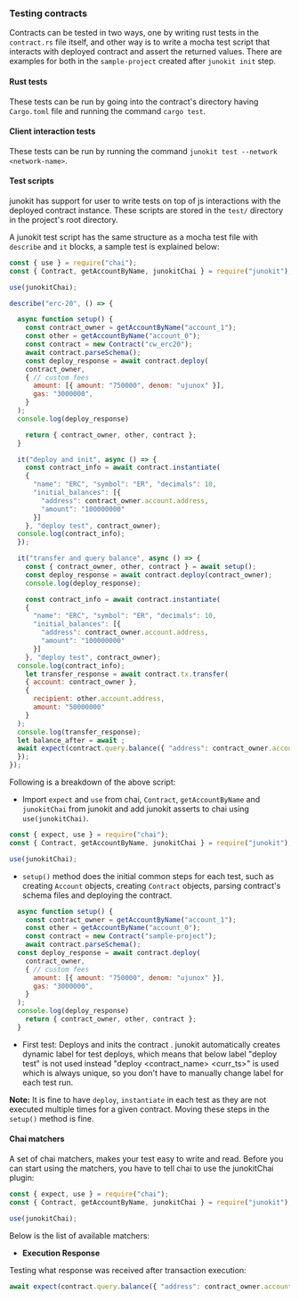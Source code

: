 ### Testing contracts

Contracts can be tested in two ways, one by writing rust tests in the `contract.rs` file itself, and other way is to write a mocha test script that interacts with deployed contract and assert the returned values. There are examples for both in the `sample-project` created after `junokit init` step.

#### Rust tests

These tests can be run by going into the contract's directory having `Cargo.toml` file and running the command `cargo test`.

#### Client interaction tests

These tests can be run by running the command `junokit test --network <network-name>`.

#### Test scripts

junokit has support for user to write tests on top of js interactions with the deployed contract instance. These scripts are stored in the `test/` directory in the project's root directory.

A junokit test script has the same structure as a mocha test file with `describe` and `it` blocks, a sample test is explained below:

```js
const { use } = require("chai");
const { Contract, getAccountByName, junokitChai } = require("junokit");

use(junokitChai);

describe("erc-20", () => {

  async function setup() {
    const contract_owner = getAccountByName("account_1");
    const other = getAccountByName("account_0");
    const contract = new Contract("cw_erc20");
    await contract.parseSchema();
    const deploy_response = await contract.deploy(
    contract_owner,
    { // custom fees
      amount: [{ amount: "750000", denom: "ujunox" }],
      gas: "3000000",
    }
  );
  console.log(deploy_response)

    return { contract_owner, other, contract };
  }

  it("deploy and init", async () => {
    const contract_info = await contract.instantiate(
    {
      "name": "ERC", "symbol": "ER", "decimals": 10,
      "initial_balances": [{
        "address": contract_owner.account.address,
        "amount": "100000000"
      }]
    }, "deploy test", contract_owner);
  console.log(contract_info);
  });

  it("transfer and query balance", async () => {
    const { contract_owner, other, contract } = await setup();
    const deploy_response = await contract.deploy(contract_owner);
    console.log(deploy_response);

    const contract_info = await contract.instantiate(
    {
      "name": "ERC", "symbol": "ER", "decimals": 10,
      "initial_balances": [{
        "address": contract_owner.account.address,
        "amount": "100000000"
      }]
    }, "deploy test", contract_owner);
  console.log(contract_info);
    let transfer_response = await contract.tx.transfer(
    { account: contract_owner },
    {
      recipient: other.account.address,
      amount: "50000000"
    }
  );
  console.log(transfer_response);
  let balance_after = await ;
  await expect(contract.query.balance({ "address": contract_owner.account.address })).to.respondWith({"balance": "50000000"});
  });
});
```

Following is a breakdown of the above script:

+ Import `expect` and `use` from chai, `Contract`, `getAccountByName` and `junokitChai` from junokit and add junokit asserts to chai using `use(junokitChai)`.

```js
const { expect, use } = require("chai");
const { Contract, getAccountByName, junokitChai } = require("junokit");

use(junokitChai);
```

+ `setup()` method does the initial common steps for each test, such as creating `Account` objects, creating `Contract` objects, parsing contract's schema files and deploying the contract.

```js
  async function setup() {
    const contract_owner = getAccountByName("account_1");
    const other = getAccountByName("account_0");
    const contract = new Contract("sample-project");
    await contract.parseSchema();
  const deploy_response = await contract.deploy(
    contract_owner,
    { // custom fees
      amount: [{ amount: "750000", denom: "ujunox" }],
      gas: "3000000",
    }
  );
  console.log(deploy_response)
    return { contract_owner, other, contract };
  }
```

+ First test: Deploys and inits the contract . junokit automatically creates dynamic label for test deploys, which means that below label "deploy test" is not used instead "deploy <contract_name> <curr_ts>" is used which is always unique, so you don't have to manually change label for each test run.

**Note:** It is fine to have `deploy`, `instantiate` in each test as they are not executed multiple times for a given contract. Moving these steps in the `setup()` method is fine.

#### Chai matchers

A set of chai matchers, makes your test easy to write and read. Before you can start using the matchers, you have to tell chai to use the junokitChai plugin:

```js
const { expect, use } = require("chai");
const { Contract, getAccountByName, junokitChai } = require("junokit");

use(junokitChai);
```

Below is the list of available matchers:

+ **Execution Response**

Testing what response was received after transaction execution:

```js
await expect(contract.query.balance({ "address": contract_owner.account.address })).to.respondWith({"balance": "50000000"});

```
